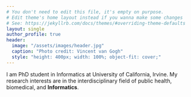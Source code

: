 ```yaml
---
# You don't need to edit this file, it's empty on purpose.
# Edit theme's home layout instead if you wanna make some changes
# See: https://jekyllrb.com/docs/themes/#overriding-theme-defaults
layout: single
author_profile: true
header:
  image: "/assets/images/header.jpg"
  caption: "Photo credit: Vincent van Gogh"
  style: "height: 400px; width: 100%; object-fit: cover;"
---
```


I am PhD student in Informatics at University of California, Irvine. My research interests are in the interdisciplinary field of public health, biomedical,
and **Informatics**.
